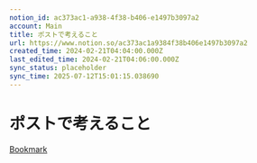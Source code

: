 ```yaml
---
notion_id: ac373ac1-a938-4f38-b406-e1497b3097a2
account: Main
title: ポストで考えること
url: https://www.notion.so/ac373ac1a9384f38b406e1497b3097a2
created_time: 2024-02-21T04:04:00.000Z
last_edited_time: 2024-02-21T04:06:00.000Z
sync_status: placeholder
sync_time: 2025-07-12T15:01:15.038690
---
```

# ポストで考えること

[Bookmark](https://youtu.be/T262VcT30Fk?si=TAnHJo2aDrB00v9z)